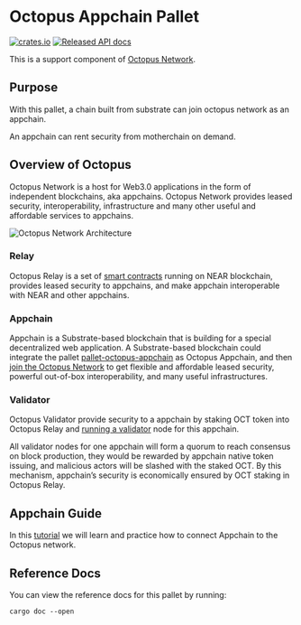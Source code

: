 # Octopus Appchain Pallet
[![crates.io](https://img.shields.io/crates/v/pallet-octopus-appchain.svg)](https://crates.io/crates/pallet-octopus-appchain)
[![Released API docs](https://docs.rs/pallet-octopus-appchain/badge.svg)](https://docs.rs/pallet-octopus-appchain)

This is a support component of [Octopus Network](https://oct.network/).

## Purpose

With this pallet, a chain built from substrate can join octopus network as an appchain.

An appchain can rent security from motherchain on demand.

## Overview of Octopus

Octopus Network is a host for Web3.0 applications in the form of independent blockchains, aka appchains. Octopus Network provides leased security, interoperability, infrastructure and many other useful and affordable services to appchains.

![Octopus Network Architecture](https://github.com/octopus-network/pallet-octopus-appchain/blob/master/docs/architecture.jpg)

### Relay

Octopus Relay is a set of [smart contracts](https://github.com/octopus-network/octopus-relay-contract) running on NEAR blockchain, provides leased security to appchains, and make appchain interoperable with NEAR and other appchains.

### Appchain

Appchain is a Substrate-based blockchain that is building for a special decentralized web application. A Substrate-based blockchain could integrate the pallet [pallet-octopus-appchain](https://github.com/octopus-network/pallet-octopus-appchain) as Octopus Appchain, and then [join the Octopus Network](https://github.com/octopus-network/pallet-octopus-appchain/blob/master/docs/Appchain_Guide.md) to get flexible and affordable leased security, powerful out-of-box interoperability, and many useful infrastructures. 

### Validator

Octopus Validator provide security to a appchain by staking OCT token into Octopus Relay and [running a validator]() node for this appchain.

All validator nodes for one appchain will form a quorum to reach consensus on block production, they would be rewarded by appchain native token issuing, and malicious actors will be slashed with the staked OCT. By this mechanism, appchain’s security is economically ensured by OCT staking in Octopus Relay.

## Appchain Guide

In this [tutorial](https://github.com/octopus-network/pallet-octopus-appchain/blob/master/docs/Appchain_Guide.md) we will learn and practice how to connect Appchain to the Octopus network.

## Reference Docs

You can view the reference docs for this pallet by running:

```
cargo doc --open
```
